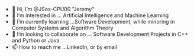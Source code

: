 - 👋 Hi, I’m @JSos-CPU00 "Jeremy" 
- 👀 I’m interested in ... Artificial Intelligence and Machine Learning
- 🌱 I’m currently learning ...Software Development, while minoring in Computer Systems and Algorithm Theory 
- 💞️ I’m looking to collaborate on ... Software Development Projects in C++ and Python or Java 
- 📫 How to reach me ...LinkedIn, or by email 

<!---
JSos-CPU00/JSos-CPU00 is a ✨ special ✨ repository because its `README.md` (this file) appears on your GitHub profile.
You can click the Preview link to take a look at your changes.
--->
